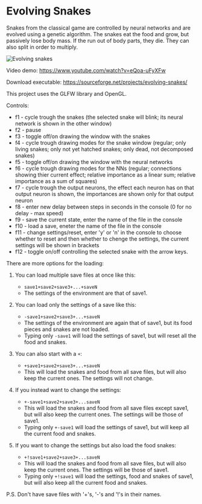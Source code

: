 # Evolving Snakes
Snakes from the classical game are controlled by neural networks and are evolved using a genetic algorithm. The snakes eat the food and grow, but passively lose body mass. If the run out of body parts, they die. They can also split in order to multiply.

![Evolving snakes](https://cloud.githubusercontent.com/assets/12662877/13763264/981f20b8-ea4d-11e5-94d7-91d2242d5c01.png)

Video demo: https://www.youtube.com/watch?v=eQoa-uFyXFw

Download executable: https://sourceforge.net/projects/evolving-snakes/

This project uses the GLFW library and OpenGL.

Controls:
* f1 - cycle trough the snakes  (the selected snake will blink; its neural network is shown in the other window)
* f2 - pause
* f3 - toggle off/on drawing the window with the snakes
* f4 - cycle trough drawing modes for the snake window (regular; only living snakes; only not yet hatched snakes; only dead, not decomposed snakes)
* f5 - toggle off/on drawing the window with the neural networks
* f6 - cycle trough drawing modes for the NNs (regular; connections showing thier current effect; relative importance as a linear sum; relative importance as a sum of squares)
* f7 - cycle trough the output neurons, the effect each neuron has on that output neuron is shown, the importances are shown only for that output neuron
* f8 - enter new delay between steps in seconds in the console (0 for no delay - max speed)
* f9 - save the current state, enter the name of the file in the console
* f10 - load a save, eneter the name of the file in the console
* f11 - change settings/reset, enter 'y' or 'n' in the console to choose whether to reset and then whether to chenge the settings, the current settings will be shown in brackets
* f12 - toggle on/off controlling the selected snake with the arrow keys.

There are more options for the loading:

1. You can load multiple save files at once like this:
    * `save1+save2+save3+...+saveN`
    * The settings of the environment are that of save1.

2. You can load only the settings of a save like this:
    * `-save1+save2+save3+...+saveN`
    * The settings of the environment are again that of save1, but its food pieces and snakes are not loaded.
    * Typing only `-save1` will load the settings of save1, but will reset all the food and snakes.

3. You can also start with a `+`:
    * `+save1+save2+save3+...+saveN`
    * This will load the snakes and food from all save files, but will also keep the current ones. The settings will not change.

4. If you instead want to change the settings:
    * `+-save1+save2+save3+...saveN`
    * This will load the snakes and food from all save files except save1, but will also keep the current ones. The settings will be those of save1.
    * Typing only `+-save1` will load the settings of save1, but will keep all the current food and snakes.

5. If you want to change the settings but also load the food snakes:
    * `+!save1+save2+save3+...saveN`
    * This will load the snakes and food from all save files, but will also keep the current ones. The settings will be those of save1.
    * Typing only `+!save1` will load the settings, food and snakes of save1, but will also keep all the current food and snakes.

P.S. Don't have save files with '+'s, '-'s and '!'s in their names.